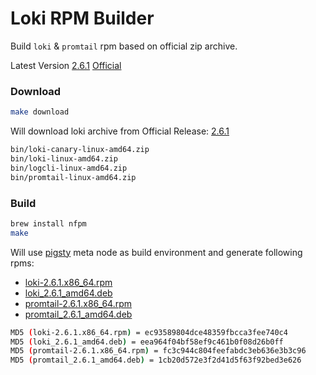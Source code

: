 # Loki RPM Builder

Build `loki` & `promtail` rpm based on official zip archive.

Latest Version [2.6.1](https://github.com/Vonng/loki-rpm/releases/tag/v2.6.1) [Official](https://github.com/grafana/loki/releases/tag/v2.6.1)


### Download

```bash
make download
```

Will download loki archive from Official Release: [2.6.1](https://github.com/grafana/loki/releases/tag/v2.6.1) 

```bash
bin/loki-canary-linux-amd64.zip
bin/loki-linux-amd64.zip
bin/logcli-linux-amd64.zip
bin/promtail-linux-amd64.zip
```

### Build 

```bash
brew install nfpm
make
```

Will use [pigsty](https://github.com/Vonng/pigsty) meta node as build environment and generate following rpms:

* [loki-2.6.1.x86_64.rpm](https://github.com/Vonng/loki-rpm/releases/download/v2.6.1/loki-2.6.1.x86_64.rpm)
* [loki_2.6.1_amd64.deb](https://github.com/Vonng/loki-rpm/releases/download/v2.6.1/loki_2.6.1_amd64.deb)
* [promtail-2.6.1.x86_64.rpm](https://github.com/Vonng/loki-rpm/releases/download/v2.6.1/promtail-2.6.1.x86_64.rpm)
* [promtail_2.6.1_amd64.deb](https://github.com/Vonng/loki-rpm/releases/download/v2.6.1/promtail_2.6.1_amd64.deb)

```bash
MD5 (loki-2.6.1.x86_64.rpm) = ec93589804dce48359fbcca3fee740c4
MD5 (loki_2.6.1_amd64.deb) = eea964f04bf58ef9c461b0f08d26b0ff
MD5 (promtail-2.6.1.x86_64.rpm) = fc3c944c804feefabdc3eb636e3b3c96
MD5 (promtail_2.6.1_amd64.deb) = 1cb20d572e3f2d41d5f63f92bed3e626
```